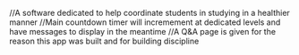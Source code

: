 //A software dedicated to help coordinate students in studying in a healthier manner
//Main countdown timer will incremement at dedicated levels and have messages to display in the meantime
//A Q&A page is given for the reason this app was built and for building discipline
